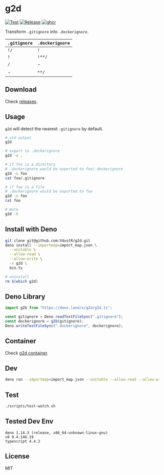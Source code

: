 # g2d

[![Test](https://github.com/VdustR/g2d/actions/workflows/test.yml/badge.svg)](https://github.com/VdustR/g2d/actions/workflows/test.yml)
[![Release](https://github.com/VdustR/g2d/actions/workflows/build.yml/badge.svg)](https://github.com/VdustR/g2d/actions/workflows/build.yml)
[![ghcr](https://github.com/VdustR/g2d/actions/workflows/ghcr.yml/badge.svg)](https://github.com/VdustR/g2d/actions/workflows/ghcr.yml)

Transform `.gitignore` into `.dockerignore`.

| `.gitignore` | `.dockerignore` |
| ------------ | --------------- |
| `!/`         | `!`             |
| `!`          | `!**/`          |
| `/`          | -               |
| -            | `**/`           |

## Download

Check [releases](https://github.com/VdustR/g2d/releases).

## Usage

`g2d` will detect the nearest `.gitignore` by default.

```sh
# std output
g2d

# export to .dockerignore
g2d -o .

# if foo is a directory
# .dockerignore would be exported to foo/.dockerignore
g2d -o foo
cat foo/.gitignore

# if foo is a file
# .dockerignore would be exported to foo
g2d -o foo
cat foo

# more
g2d -h
```

## Install with Deno

```sh
git clone git@github.com:VdustR/g2d.git
deno install --importmap=import_map.json \
  --unstable \
  --allow-read \
  --allow-write \
  -n g2d \
  bin.ts

# uninstall
rm $(which g2d)
```

## Deno Library

```ts
import g2b from "https://deno.land/x/g2d/g2d.ts";

const gitignore = Deno.readTextFileSync(".gitignore");
const dockerignore = g2b(gitignore);
Deno.writeTextFileSync(".dockerignore", dockerignore);
```

## Container

Check [g2d container](https://github.com/VdustR/g2d/pkgs/container/g2d).

## Dev

```sh
deno run --importmap=import_map.json --unstable --allow-read --allow-write bin.ts
```

## Test

```sh
./scripts/test-watch.sh
```

## Tested Dev Env

```
deno 1.14.3 (release, x86_64-unknown-linux-gnu)
v8 9.4.146.19
typescript 4.4.2
```

## License

MIT
